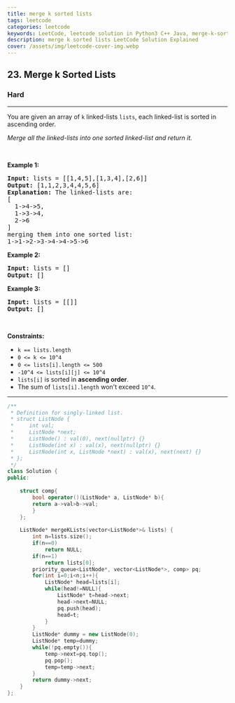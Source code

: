 ```yaml
---
title: merge k sorted lists
tags: leetcode
categories: leetcode
keywords: LeetCode, leetcode solution in Python3 C++ Java, merge-k-sorted-lists solution
description: merge k sorted lists LeetCode Solution Explained
cover: /assets/img/leetcode-cover-img.webp
---
```



<h2>23. Merge k Sorted Lists</h2><h3>Hard</h3><hr><div><p>You are given an array of <code>k</code> linked-lists <code>lists</code>, each linked-list is sorted in ascending order.</p>

<p><em>Merge all the linked-lists into one sorted linked-list and return it.</em></p>

<p>&nbsp;</p>
<p><strong>Example 1:</strong></p>

<pre><strong>Input:</strong> lists = [[1,4,5],[1,3,4],[2,6]]
<strong>Output:</strong> [1,1,2,3,4,4,5,6]
<strong>Explanation:</strong> The linked-lists are:
[
  1-&gt;4-&gt;5,
  1-&gt;3-&gt;4,
  2-&gt;6
]
merging them into one sorted list:
1-&gt;1-&gt;2-&gt;3-&gt;4-&gt;4-&gt;5-&gt;6
</pre>

<p><strong>Example 2:</strong></p>

<pre><strong>Input:</strong> lists = []
<strong>Output:</strong> []
</pre>

<p><strong>Example 3:</strong></p>

<pre><strong>Input:</strong> lists = [[]]
<strong>Output:</strong> []
</pre>

<p>&nbsp;</p>
<p><strong>Constraints:</strong></p>

<ul>
	<li><code>k == lists.length</code></li>
	<li><code>0 &lt;= k &lt;= 10^4</code></li>
	<li><code>0 &lt;= lists[i].length &lt;= 500</code></li>
	<li><code>-10^4 &lt;= lists[i][j] &lt;= 10^4</code></li>
	<li><code>lists[i]</code> is sorted in <strong>ascending order</strong>.</li>
	<li>The sum of <code>lists[i].length</code> won't exceed <code>10^4</code>.</li>
</ul>
</div>

---




```cpp
/**
 * Definition for singly-linked list.
 * struct ListNode {
 *     int val;
 *     ListNode *next;
 *     ListNode() : val(0), next(nullptr) {}
 *     ListNode(int x) : val(x), next(nullptr) {}
 *     ListNode(int x, ListNode *next) : val(x), next(next) {}
 * };
 */
class Solution {
public:
    
    struct comp{
        bool operator()(ListNode* a, ListNode* b){
        return a->val>b->val;
        }
    };
    
    ListNode* mergeKLists(vector<ListNode*>& lists) {
        int n=lists.size();
        if(n==0)
            return NULL;
        if(n==1)
            return lists[0];
        priority_queue<ListNode*, vector<ListNode*>, comp> pq;
        for(int i=0;i<n;i++){
            ListNode* head=lists[i];
            while(head!=NULL){
                ListNode* t=head->next;
                head->next=NULL;
                pq.push(head);
                head=t;
            }
        }
        ListNode* dummy = new ListNode(0);
        ListNode* temp=dummy;
        while(!pq.empty()){
            temp->next=pq.top();
            pq.pop();
            temp=temp->next;
        }
        return dummy->next;
    }
};
```
